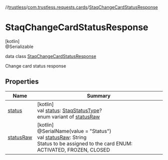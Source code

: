 //[trustless](../../../index.md)/[com.trustless.requests.cards](../index.md)/[StaqChangeCardStatusResponse](index.md)

# StaqChangeCardStatusResponse

[kotlin]\
@Serializable

data class [StaqChangeCardStatusResponse](index.md)

Change card status response

## Properties

| Name | Summary |
|---|---|
| [status](status.md) | [kotlin]<br>val [status](status.md): [StaqStatusType](../-staq-status-type/index.md)?<br>enum variant of [statusRaw](status-raw.md) |
| [statusRaw](status-raw.md) | [kotlin]<br>@SerialName(value = &quot;Status&quot;)<br>val [statusRaw](status-raw.md): String<br>Status to be assigned to the card ENUM:  ACTIVATED, FROZEN, CLOSED |
